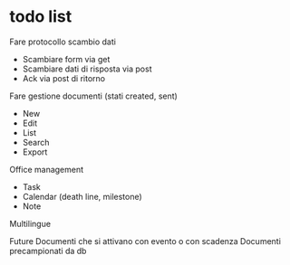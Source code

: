 # todo list

Fare protocollo scambio dati
* Scambiare form via get
* Scambiare dati di risposta via post
* Ack via post di ritorno

Fare gestione documenti (stati created, sent)
* New
* Edit
* List
* Search
* Export

Office management 
* Task
* Calendar (death line, milestone)
* Note

Multilingue

Future 
Documenti che si attivano con evento o con scadenza
Documenti precampionati da db

